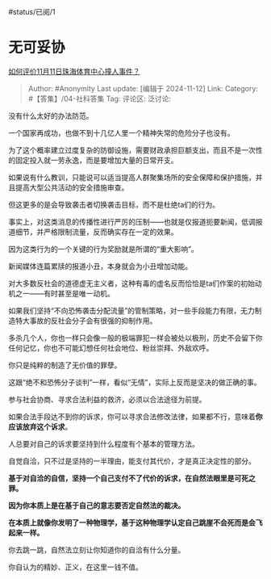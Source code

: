 #status/已阅/1 

# 无可妥协
[如何评价11月11日珠海体育中心撞人事件？](https://www.zhihu.com/question/3887644490/answer/29097292771)

> Author: #Anonymity
> Last update: [编辑于 2024-11-12]
> Link:
> Category: #【答集】/04-社科答集
> Tag:
> 评论区:
> 泛讨论:

没有什么太好的办法防范。

一个国家再成功，也做不到十几亿人里一个精神失常的危险分子也没有。

为了这个概率建立过度复杂的防御设施，需要财政承担巨额支出，而且不是一次性的固定投入就一劳永逸，而是要增加大量的日常开支。

如果说有什么教训，只能说可以适当提高人群聚集场所的安全保障和保护措施，并且提高大型公共活动的安全措施审查。

但这更多的是会导致袭击者切换袭击目标，而不是杜绝ta们的行为。

事实上，对这类消息的传播性进行严厉的压制——也就是仅报道扼要新闻，低调报道细节，并严格限制流量，反而确实存在一定的效果。

因为这类行为的一个关键的行为奖励就是所谓的“重大影响”。

新闻媒体连篇累牍的报道小丑，本身就会为小丑增加动能。

对大多数反社会的道德虚无主义者，这种有毒的虚名反而恰恰是ta们作案的初始动机之一——有时甚至是唯一动机。

如果我们坚持“不向恐怖袭击分配流量”的管制策略，对一些手段能力有限，无力制造特大事故的反社会分子会有很强的抑制作用。

多杀几个人，你也一样只会像一般的极端罪犯一样会被处以极刑，历史不会留下你任何记忆，你也不可能幻想任何社会地位、粉丝崇拜、外敌欢呼。

你只是纯粹的制造了无价值的罪孽。

这跟“绝不和恐怖分子谈判”一样，看似“无情”，实际上反而是坚决的做正确的事。

参与社会协商、寻求合法利益的救济，必须以合法途径为前提。

如果合法手段达不到你的诉求，你可以寻求合法修改法律，如果都不行，意味着**你应该放弃这个诉求**。

人总要对自己的诉求要坚持到什么程度有个基本的管理方法。

自觉自洽，只不过是坚持的一半理由，能支付其代价，才是真正决定性的部分。

**基于对自洽的自信，坚持一个自己支付不了代价的诉求，在自然法眼里是可死之罪。**

**因为你本质上是在基于自己的意志要否定自然法的裁决。**

**在本质上就像你发明了一种物理学，基于这种物理学认定自己跳崖不会死而是会飞起来一样。**

你去跳一跳，自然法立刻让你知道你的自洽有什么分量。

你自认为的精妙、正义，在这里一钱不值。
